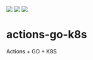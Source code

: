![](https://github.com/alyarctiq/actions-go-k8s/workflows/Linting/badge.svg)
![](https://github.com/alyarctiq/actions-go-k8s/workflows/PR-BuildTest/badge.svg)
![](https://github.com/alyarctiq/actions-go-k8s/workflows/Push-To-Prod/badge.svg)

# actions-go-k8s
Actions + GO + K8S


